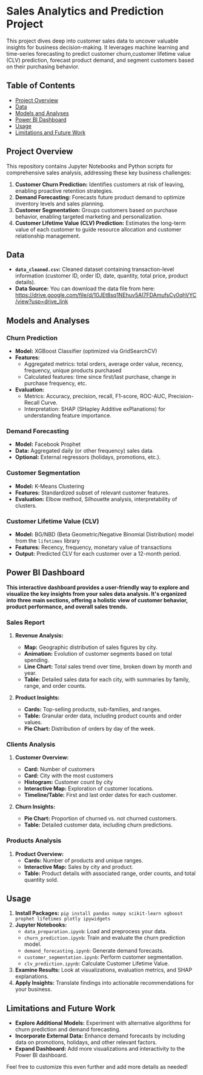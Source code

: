 # Sales Analytics and Prediction Project

This project dives deep into customer sales data to uncover valuable insights for business decision-making. It leverages machine learning and time-series forecasting to predict customer churn,customer lifetime value (CLV) prediction, forecast product demand, and segment customers based on their purchasing behavior.

## Table of Contents

- [Project Overview](#project-overview)
- [Data](#data)
- [Models and Analyses](#models-and-analyses)
- [Power BI Dashboard](#power-bi-dashboard) 
- [Usage](#usage)
- [Limitations and Future Work](#limitations-and-future-work)

## Project Overview

This repository contains Jupyter Notebooks and Python scripts for comprehensive sales analysis, addressing these key business challenges:

1. **Customer Churn Prediction:**  Identifies customers at risk of leaving, enabling proactive retention strategies.
2. **Demand Forecasting:**  Forecasts future product demand to optimize inventory levels and sales planning.
3. **Customer Segmentation:** Groups customers based on purchase behavior, enabling targeted marketing and personalization.
4. **Customer Lifetime Value (CLV) Prediction:**  Estimates the long-term value of each customer to guide resource allocation and customer relationship management.

## Data

* **`data_cleaned.csv`:**  Cleaned dataset containing transaction-level information (customer ID, order ID, date, quantity, total price, product details).
* **Data Source:** You can download the data file from here: https://drive.google.com/file/d/10JEt8sq1NEhuv5AI7FDAmufsCy0qhVYC/view?usp=drive_link
  
## Models and Analyses

### Churn Prediction

* **Model:** XGBoost Classifier (optimized via GridSearchCV)
* **Features:** 
    * Aggregated metrics: total orders, average order value, recency, frequency, unique products purchased
    * Calculated features: time since first/last purchase, change in purchase frequency, etc.
* **Evaluation:**
    * Metrics: Accuracy, precision, recall, F1-score, ROC-AUC, Precision-Recall Curve.
    * Interpretation: SHAP (SHapley Additive exPlanations) for understanding feature importance.

### Demand Forecasting

* **Model:** Facebook Prophet
* **Data:** Aggregated daily (or other frequency) sales data.
* **Optional:** External regressors (holidays, promotions, etc.).

### Customer Segmentation

* **Model:** K-Means Clustering
* **Features:** Standardized subset of relevant customer features.
* **Evaluation:** Elbow method, Silhouette analysis, interpretability of clusters.

### Customer Lifetime Value (CLV)

* **Model:** BG/NBD (Beta Geometric/Negative Binomial Distribution) model from the `lifetimes` library
* **Features:** Recency, frequency, monetary value of transactions
* **Output:** Predicted CLV for each customer over a 12-month period.

## Power BI Dashboard
**This interactive dashboard provides a user-friendly way to explore and visualize the key insights from your sales data analysis. It's organized into three main sections, offering a holistic view of customer behavior, product performance, and overall sales trends.**

### **Sales Report**
   1. **Revenue Analysis:**
      * **Map:** Geographic distribution of sales figures by city.
      * **Animation:** Evolution of customer segments based on total spending.
      * **Line Chart:** Total sales trend over time, broken down by month and year.
      * **Table:** Detailed sales data for each city, with summaries by family, range, and order counts.

   2. **Product Insights:**
      * **Cards:** Top-selling products, sub-families, and ranges.
      * **Table:** Granular order data, including product counts and order values.
      * **Pie Chart:** Distribution of orders by day of the week.

### **Clients Analysis**
   1. **Customer Overview:**
      * **Card:** Number of customers
      * **Card:** City with the most customers
      * **Histogram:** Customer count by city
      * **Interactive Map:** Exploration of customer locations.
      * **Timeline/Table:** First and last order dates for each customer.
        
  2. **Churn Insights:**
      * **Pie Chart:** Proportion of churned vs. not churned customers.
      * **Table:** Detailed customer data, including churn predictions.
     
### **Products Analysis**
   1. **Product Overview:**
      * **Cards:** Number of products and unique ranges.
      * **Interactive Map:** Sales by city and product.
      * **Table:** Product details with associated range, order counts, and total quantity sold.

## Usage

1. **Install Packages:**  `pip install pandas numpy scikit-learn xgboost prophet lifetimes plotly ipywidgets`
2. **Jupyter Notebooks:**
   * `data_preparation.ipynb`: Load and preprocess your data.
   * `churn_prediction.ipynb`: Train and evaluate the churn prediction model. 
   * `demand_forecasting.ipynb`:  Generate demand forecasts.
   * `customer_segmentation.ipynb`: Perform customer segmentation.
   * `clv_prediction.ipynb`: Calculate Customer Lifetime Value.
3. **Examine Results:** Look at visualizations, evaluation metrics, and SHAP explanations.
4. **Apply Insights:** Translate findings into actionable recommendations for your business.

## Limitations and Future Work
*   **Explore Additional Models:**  Experiment with alternative algorithms for churn prediction and demand forecasting.
*   **Incorporate External Data:**  Enhance demand forecasts by including data on promotions, holidays, and other relevant factors.
*   **Expand Dashboard:** Add more visualizations and interactivity to the Power BI dashboard.


Feel free to customize this even further and add more details as needed! 

